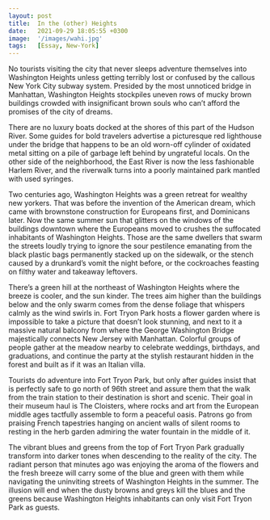 ```yaml
---
layout: post
title:  In the (other) Heights
date:   2021-09-29 18:05:55 +0300
image:  '/images/wahi.jpg'
tags:   [Essay, New-York]
---
```

No tourists visiting the city that never sleeps adventure themselves into Washington Heights unless getting terribly lost or confused by the callous New York City subway system. Presided by the most unnoticed bridge in Manhattan, Washington Heights stockpiles uneven rows of mucky brown buildings crowded with insignificant brown souls who can’t afford the promises of the city of dreams.

There are no luxury boats docked at the shores of this part of the Hudson River. Some guides for bold travelers advertise a picturesque red lighthouse under the bridge that happens to be an old worn-off cylinder of oxidated metal sitting on a pile of garbage left behind by ungrateful locals. On the other side of the neighborhood, the East River is now the less fashionable Harlem River, and the riverwalk turns into a poorly maintained park mantled with used syringes.

Two centuries ago, Washington Heights was a green retreat for wealthy new yorkers. That was before the invention of the American dream, which came with brownstone construction for Europeans first, and Dominicans later. Now the same summer sun that glitters on the windows of the buildings downtown where the Europeans moved to crushes the suffocated inhabitants of Washington Heights. Those are the same dwellers that swarm the streets loudly trying to ignore the sour pestilence emanating from the black plastic bags permanently stacked up on the sidewalk, or the stench caused by a drunkard’s vomit the night before, or the cockroaches feasting on filthy water and takeaway leftovers.

There’s a green hill at the northeast of Washington Heights where the breeze is cooler, and the sun kinder. The trees aim higher than the buildings below and the only swarm comes from the dense foliage that whispers calmly as the wind swirls in. Fort Tryon Park hosts a flower garden where is impossible to take a picture that doesn’t look stunning, and next to it a massive natural balcony from where the George Washington Bridge majestically connects New Jersey with Manhattan. Colorful groups of people gather at the meadow nearby to celebrate weddings, birthdays, and graduations, and continue the party at the stylish restaurant hidden in the forest and built as if it was an Italian villa.

Tourists do adventure into Fort Tryon Park, but only after guides insist that is perfectly safe to go north of 96th street and assure them that the walk from the train station to their destination is short and scenic. Their goal in their museum haul is The Cloisters, where rocks and art from the European middle ages tactfully assemble to form a peaceful oasis. Patrons go from praising French tapestries hanging on ancient walls of silent rooms to resting in the herb garden admiring the water fountain in the middle of it.

The vibrant blues and greens from the top of Fort Tryon Park gradually transform into darker tones when descending to the reality of the city. The radiant person that minutes ago was enjoying the aroma of the flowers and the fresh breeze will carry some of the blue and green with them while navigating the uninviting streets of Washington Heights in the summer. The illusion will end when the dusty browns and greys kill the blues and the greens because Washington Heights inhabitants can only visit Fort Tryon Park as guests.

